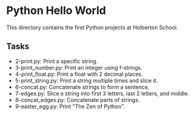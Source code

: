 # Python Hello World

This directory contains the first Python projects at Holberton School.

## Tasks

- 2-print.py: Print a specific string.
- 3-print_number.py: Print an integer using f-strings.
- 4-print_float.py: Print a float with 2 decimal places.
- 5-print_string.py: Print a string multiple times and slice it.
- 6-concat.py: Concatenate strings to form a sentence.
- 7-edges.py: Slice a string into first 3 letters, last 2 letters, and middle.
- 8-concat_edges.py: Concatenate parts of strings.
- 9-easter_egg.py: Print "The Zen of Python".
